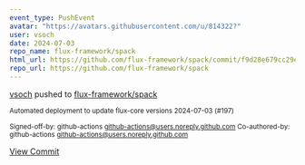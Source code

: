 ```yaml
---
event_type: PushEvent
avatar: "https://avatars.githubusercontent.com/u/814322?"
user: vsoch
date: 2024-07-03
repo_name: flux-framework/spack
html_url: https://github.com/flux-framework/spack/commit/f9d28e679cc29e45a2dd54076e300676135f5601
repo_url: https://github.com/flux-framework/spack
---
```


<a href='https://github.com/vsoch' target='_blank'>vsoch</a> pushed to <a href='https://github.com/flux-framework/spack' target='_blank'>flux-framework/spack</a>

<small>Automated deployment to update flux-core versions 2024-07-03 (#197)

Signed-off-by: github-actions <github-actions@users.noreply.github.com>
Co-authored-by: github-actions <github-actions@users.noreply.github.com></small>

<a href='https://github.com/flux-framework/spack/commit/f9d28e679cc29e45a2dd54076e300676135f5601' target='_blank'>View Commit</a>